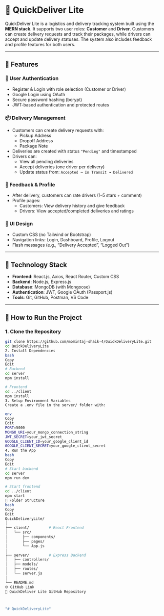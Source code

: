 # 🚚 QuickDeliver Lite

QuickDeliver Lite is a logistics and delivery tracking system built using the **MERN stack**. It supports two user roles: **Customer** and **Driver**. Customers can create delivery requests and track their packages, while drivers can accept and update delivery statuses. The system also includes feedback and profile features for both users.

---

## 📌 Features

### 👥 User Authentication
- Register & Login with role selection (Customer or Driver)
- Google Login using OAuth
- Secure password hashing (bcrypt)
- JWT-based authentication and protected routes

### 📦 Delivery Management
- Customers can create delivery requests with:
  - Pickup Address
  - Dropoff Address
  - Package Note
- Deliveries are created with status `"Pending"` and timestamped
- Drivers can:
  - View all pending deliveries
  - Accept deliveries (one driver per delivery)
  - Update status from: `Accepted → In Transit → Delivered`

### 🌟 Feedback & Profile
- After delivery, customers can rate drivers (1–5 stars + comment)
- Profile pages:
  - Customers: View delivery history and give feedback
  - Drivers: View accepted/completed deliveries and ratings

### 🎨 UI Design
- Custom CSS (no Tailwind or Bootstrap)
- Navigation links: Login, Dashboard, Profile, Logout
- Flash messages (e.g., “Delivery Accepted”, “Logged Out”)

---

## 🧰 Technology Stack

- **Frontend**: React.js, Axios, React Router, Custom CSS
- **Backend**: Node.js, Express.js
- **Database**: MongoDB (with Mongoose)
- **Authentication**: JWT, Google OAuth (Passport.js)
- **Tools**: Git, GitHub, Postman, VS Code

---

## 🚀 How to Run the Project

### 1. Clone the Repository

```bash
git clone https://github.com/momintaj-shaik-4/QuickDeliveryLite.git
cd QuickDeliveryLite
2. Install Dependencies
bash
Copy
Edit
# Backend
cd server
npm install

# Frontend
cd ../client
npm install
3. Setup Environment Variables
Create a .env file in the server/ folder with:

env
Copy
Edit
PORT=5000
MONGO_URI=your_mongo_connection_string
JWT_SECRET=your_jwt_secret
GOOGLE_CLIENT_ID=your_google_client_id
GOOGLE_CLIENT_SECRET=your_google_client_secret
4. Run the App
bash
Copy
Edit
# Start backend
cd server
npm run dev

# Start frontend
cd ../client
npm start
📁 Folder Structure
bash
Copy
Edit
QuickDeliveryLite/
│
├── client/         # React Frontend
│   └── src/
│       ├── components/
│       ├── pages/
│       └── App.js
│
├── server/         # Express Backend
│   ├── controllers/
│   ├── models/
│   ├── routes/
│   └── server.js
│
└── README.md
🌐 GitHub Link
🔗 QuickDeliver Lite GitHub Repository



"# QuickDeliveryLite" 
